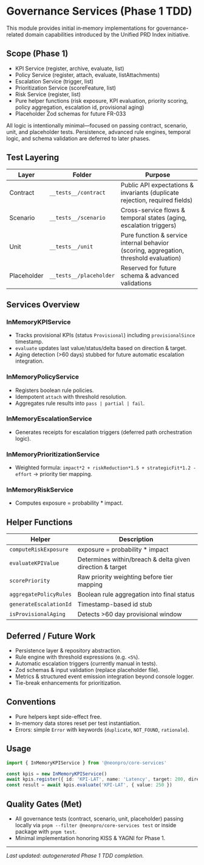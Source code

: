 # Governance Services (Phase 1 TDD)

This module provides initial in‑memory implementations for governance-related domain capabilities introduced by the Unified PRD Index initiative.

## Scope (Phase 1)
- KPI Service (register, archive, evaluate, list)
- Policy Service (register, attach, evaluate, listAttachments)
- Escalation Service (trigger, list)
- Prioritization Service (scoreFeature, list)
- Risk Service (register, list)
- Pure helper functions (risk exposure, KPI evaluation, priority scoring, policy aggregation, escalation id, provisional aging)
- Placeholder Zod schemas for future FR-033

All logic is intentionally minimal—focused on passing contract, scenario, unit, and placeholder tests. Persistence, advanced rule engines, temporal logic, and schema validation are deferred to later phases.

## Test Layering
| Layer | Folder | Purpose |
|-------|--------|---------|
| Contract | `__tests__/contract` | Public API expectations & invariants (duplicate rejection, required fields) |
| Scenario | `__tests__/scenario` | Cross-service flows & temporal states (aging, escalation triggers) |
| Unit | `__tests__/unit` | Pure function & service internal behavior (scoring, aggregation, threshold evaluation) |
| Placeholder | `__tests__/placeholder` | Reserved for future schema & advanced validations |

## Services Overview
### InMemoryKPIService
- Tracks provisional KPIs (status `Provisional`) including `provisionalSince` timestamp.
- `evaluate` updates last value/status/delta based on direction & target.
- Aging detection (>60 days) stubbed for future automatic escalation integration.

### InMemoryPolicyService
- Registers boolean rule policies.
- Idempotent `attach` with threshold resolution.
- Aggregates rule results into `pass | partial | fail`.

### InMemoryEscalationService
- Generates receipts for escalation triggers (deferred path orchestration logic).

### InMemoryPrioritizationService
- Weighted formula: `impact*2 + riskReduction*1.5 + strategicFit*1.2 - effort` → priority tier mapping.

### InMemoryRiskService
- Computes exposure = probability * impact.

## Helper Functions
| Helper | Description |
|--------|-------------|
| `computeRiskExposure` | exposure = probability * impact |
| `evaluateKPIValue` | Determines within/breach & delta given direction & target |
| `scorePriority` | Raw priority weighting before tier mapping |
| `aggregatePolicyRules` | Boolean rule aggregation into final status |
| `generateEscalationId` | Timestamp-based id stub |
| `isProvisionalAging` | Detects >60 day provisional window |

## Deferred / Future Work
- Persistence layer & repository abstraction.
- Rule engine with threshold expressions (e.g. `<5%`).
- Automatic escalation triggers (currently manual in tests).
- Zod schemas & input validation (replace placeholder file).
- Metrics & structured event emission integration beyond console logger.
- Tie-break enhancements for prioritization.

## Conventions
- Pure helpers kept side-effect free.
- In-memory data stores reset per test instantiation.
- Errors: simple `Error` with keywords (`duplicate`, `NOT_FOUND`, `rationale`).

## Usage
```ts
import { InMemoryKPIService } from '@neonpro/core-services'

const kpis = new InMemoryKPIService()
await kpis.register({ id: 'KPI-LAT', name: 'Latency', target: 200, direction: 'lower-better', unit: 'ms' })
const result = await kpis.evaluate('KPI-LAT', { value: 250 })
```

## Quality Gates (Met)
- All governance tests (contract, scenario, unit, placeholder) passing locally via `pnpm --filter @neonpro/core-services test` or inside package with `pnpm test`.
- Minimal implementation honoring KISS & YAGNI for Phase 1.

---
_Last updated: autogenerated Phase 1 TDD completion._
